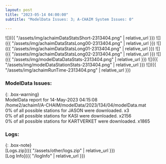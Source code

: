 ```yaml
---
layout: post
title: "2023-05-14 04:00:00"
subtitle: "ModelData Issues: 3; A-CHAIM System Issues: 0"

---
```


![]({{ "/assets/img/achaimDataStatsShort-2313404.png" | relative_url }})
![]({{ "/assets/img/achaimDataStatsLong00-2313404.png" | relative_url }})
![]({{ "/assets/img/achaimDataStatsLong01-2313404.png" | relative_url }})
![]({{ "/assets/img/achaimDataStatsLong02-2313404.png" | relative_url }})
![]({{ "/assets/img/modelDataDataStats-2313404.png" | relative_url }})
![]({{ "/assets/img/modelDataStationStats-2313404.png" | relative_url }})
![]({{ "/assets/img/achaimRunTime-2313404.png" | relative_url }})


### ModelData Issues:  
  
{: .box-warning}  
 ModelData report for 14-May-2023 04:15:08   
 /home2/achaim1/A-CHAIM/modelData/2023/134/04/modelData.mat   
 0% of all possible stations for JASON were downloaded. x3   
 0% of all possible stations for KASI were downloaded. x2156   
 0% of all possible stations for KARTVERKET were downloaded. x1865   
  


### Logs:  
  
{: .box-note}  
[Logs.zip]({{ "/assets/other/logs.zip" | relative_url }})  
[Log Info]({{ "/logInfo" | relative_url }})  

